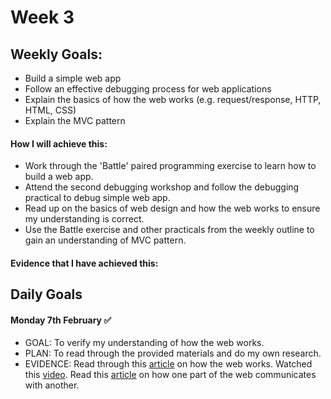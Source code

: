 # Week 3

## Weekly Goals:
- Build a simple web app
- Follow an effective debugging process for web applications
- Explain the basics of how the web works (e.g. request/response, HTTP, HTML, CSS)
- Explain the MVC pattern

#### How I will achieve this:
- Work through the 'Battle' paired programming exercise to learn how to build a web app.
- Attend the second debugging workshop and follow the debugging practical to debug simple web app.
- Read up on the basics of web design and how the web works to ensure my understanding is correct.
- Use the Battle exercise and other practicals from the weekly outline to gain an understanding of MVC pattern.

#### Evidence that I have achieved this:


## Daily Goals

#### Monday 7th February ✅
- GOAL: To verify my understanding of how the web works.
- PLAN: To read through the provided materials and do my own research.
- EVIDENCE: Read through this [article](https://developer.mozilla.org/en-US/docs/Learn/Common_questions/How_does_the_Internet_work) on how the web works. Watched this [video](https://www.youtube.com/watch?v=7_LPdttKXPc&ab_channel=Aaron). Read this [article](https://developer.mozilla.org/en-US/docs/Learn/Getting_started_with_the_web/How_the_Web_works#clients_and_servers) on how one part of the web communicates with another.